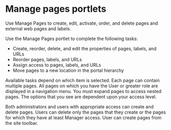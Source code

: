 # Manage pages portlets

Use Manage Pages to create, edit, activate, order, and delete pages and external web pages and labels.

Use the Manage Pages portlet to complete the following tasks:

-   Create, reorder, delete, and edit the properties of pages, labels, and URLs
-   Reorder pages, labels, and URLs
-   Assign access to pages, labels, and URLs
-   Move pages to a new location in the portal hierarchy

Available tasks depend on which item is selected. Each page can contain multiple pages. All pages on which you have the User or greater role are displayed in a navigation menu. You must expand pages to access nested pages. The options that you see are dependent upon your access level.

Both administrators and users with appropriate access can create and delete pages. Users can delete only the pages that they create or the pages for which they have at least Manager access. User can create pages from the site toolbar.

